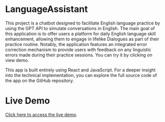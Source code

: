 # LanguageAssistant

This project is a chatbot designed to facilitate English language practice by using the GPT API to simulate conversations in English. The main goal of this application is to offer users a platform for daily English language skill enhancement, allowing them to engage in lifelike Dialogues as part of their practice routine. Notably, the application features an integrated error correction mechanism to provide users with feedback on any linguistic errors made during their practice sessions. You can try it by clicking on view demo.

This app is built entirely using React and JavaScript. For a deeper insight into the technical implementation, you can explore the full source code of the app on the GitHub repository.

# Live Demo
[Click here to access the live demo](http://languageassistant.ezequielsirne.ar/).
